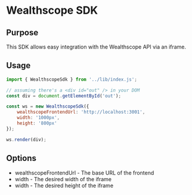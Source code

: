 # Wealthscope SDK

## Purpose

This SDK allows easy integration with the Wealthscope API via an iframe.

## Usage

```javascript
import { WealthscopeSdk } from '../lib/index.js';

// assuming there's a <div id="out" /> in your DOM
const div = document.getElementById('out');

const ws = new WealthscopeSdk({
    wealthscopeFrontendUrl: 'http://localhost:3001',
    width: '1000px',
    height: '800px'
});

ws.render(div);
```


## Options

* wealthscopeFrontendUrl - The base URL of the frontend
* width - The desired width of the iframe
* width - The desired height of the iframe
